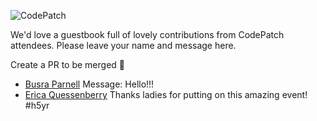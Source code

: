    
![CodePatch](https://candidcontributions.com/images/codepatch_logo_600x300.png)

We'd love a guestbook full of lovely contributions from CodePatch attendees. Please leave your name and message here. 

Create a PR to be merged 🥕

- [Busra Parnell](https://github.com/busraparnell) Message: Hello!!!
- [Erica Quessenberry](https://twitter.com/reddesigns) Thanks ladies for putting on this amazing event! #h5yr
